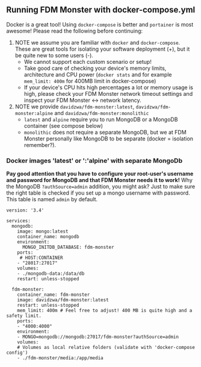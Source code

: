 ## Running FDM Monster with docker-compose.yml

Docker is a great tool! Using `docker-compose` is better and `portainer` is most awesome! Please read the following before continuing:
1) NOTE we assume you are familiar with `docker` and `docker-compose`. These are great tools for isolating your software deployment (+), but it be quite new to some users (-).
    - We cannot support each custom scenario or setup!
    - Take good care of checking your device's memory limits, architecture and CPU power (`docker stats` and for example `mem_limit: 400m` for 400MB limit in docker-compose)
    - If your device's CPU hits high percentages a lot or memory usage is high, please check your FDM Monster network timeout settings and inspect your FDM Monster <-> network latency. 
2) NOTE we provide `davidzwa/fdm-monster:latest`, `davidzwa/fdm-monster:alpine` and `davidzwa/fdm-monster:monolithic`
    - `latest` and `alpine` require you to run MongoDB or a MongoDB container (see compose below)
    - `monolithic` does not require a separate MongoDB, but we at FDM Monster personally like MongoDB to be separate (docker = isolation remember?).

### Docker images 'latest' or ':'alpine' with separate MongoDb
**Pay good attention that you have to configure your root-user's username and password for MongoDB and that FDM Monster needs it to work!**
Why the MongoDB `?authSource=admin` addition, you might ask? Just to make sure the right table is checked if you set up a mongo username with password. This table is named `admin` by default.

```
version: '3.4' 

services:
  mongodb:
    image: mongo:latest
    container_name: mongodb
    environment:
      MONGO_INITDB_DATABASE: fdm-monster
    ports:
     # HOST:CONTAINER
    - "28017:27017"
    volumes:
    - ./mongodb-data:/data/db
    restart: unless-stopped

  fdm-monster:
    container_name: fdm-monster    
    image: davidzwa/fdm-monster:latest
    restart: unless-stopped
    mem_limit: 400m # Feel free to adjust! 400 MB is quite high and a safety limit.
    ports:
    - "4000:4000"
    environment:
    - MONGO=mongodb://mongodb:27017/fdm-monster?authSource=admin
    volumes:
    # Volumes as local relative folders (validate with 'docker-compose config')
    - ./fdm-monster/media:/app/media
```

